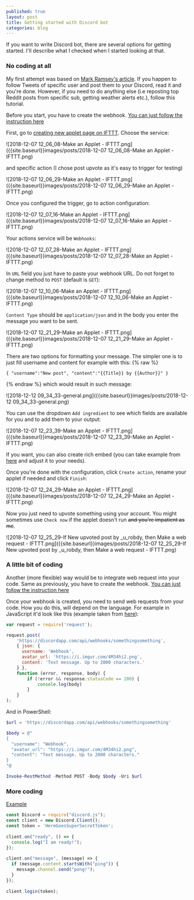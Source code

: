 ```yaml
---
published: true
layout: post
title: Getting started with Discord bot
categories: blog
---
```

If you want to write Discord bot, there are several options for getting started. I'll describe what I checked when I started looking at that.

### No coding at all

My first attempt was based on [Mark Ramsey's article](https://medium.com/dolphin-squad/bringing-twitter-tweets-into-discord-channels-e8ded1581da8). If you happen to follow Tweets of specific user and post them to your Discord, read it and you're done. However, if you need to do anything else (i.e reposting top Reddit posts from specific sub, getting weather alerts etc.), follow this tutorial.

<!--more-->

Before you start, you have to create the webhook. [You can just follow the instruction here](https://support.discordapp.com/hc/en-us/articles/228383668-Intro-to-Webhooks)

First, go to [creating new applet page on IFTTT](https://ifttt.com/create). Choose the service:

![2018-12-07 12_06_08-Make an Applet - IFTTT.png]({{site.baseurl}}images/posts/2018-12-07 12_06_08-Make an Applet - IFTTT.png)

and specific action (I chose post upvote as it's easy to trigger for testing)

![2018-12-07 12_06_29-Make an Applet - IFTTT.png]({{site.baseurl}}images/posts/2018-12-07 12_06_29-Make an Applet - IFTTT.png)

Once you configured the trigger, go to action configuration:

![2018-12-07 12_07_16-Make an Applet - IFTTT.png]({{site.baseurl}}images/posts/2018-12-07 12_07_16-Make an Applet - IFTTT.png)

Your actions service will be `Webhooks`:

![2018-12-07 12_07_28-Make an Applet - IFTTT.png]({{site.baseurl}}images/posts/2018-12-07 12_07_28-Make an Applet - IFTTT.png)

In `URL` field you just have to paste your webhook URL. Do not forget to change method to `POST` (default is `GET`):

![2018-12-07 12_10_06-Make an Applet - IFTTT.png]({{site.baseurl}}images/posts/2018-12-07 12_10_06-Make an Applet - IFTTT.png)

`Content Type` should be `application/json` and in the body you enter the message you want to be sent.

![2018-12-07 12_21_29-Make an Applet - IFTTT.png]({{site.baseurl}}images/posts/2018-12-07 12_21_29-Make an Applet - IFTTT.png)

There are two options for formatting your message. The simpler one is to just fill username and content for example with this:
{% raw %}

```
{ "username":"New post", "content":"{{Title}} by {{Author}}" }
```
{% endraw %}
which would result in such message:

![2018-12-12 09_34_33-general.png]({{site.baseurl}}images/posts/2018-12-12 09_34_33-general.png)

You can use the dropdown `Add ingredient` to see which fields are available for you and to add them to your output:

![2018-12-07 12_23_39-Make an Applet - IFTTT.png]({{site.baseurl}}images/posts/2018-12-07 12_23_39-Make an Applet - IFTTT.png)


If you want, you can also create rich embed (you can take example from [here](https://birdie0.github.io/discord-webhooks-guide/discord_webhook.html) and adjust it to your needs). 

Once you're done with the configuration, click `Create action`, rename your applet if needed and click `Finish`:

![2018-12-07 12_24_29-Make an Applet - IFTTT.png]({{site.baseurl}}images/posts/2018-12-07 12_24_29-Make an Applet - IFTTT.png)

Now you just need to upvote something using your account. You might sometimes use `Check now` if the applet doesn't run ~~and you're impatient as me~~.

![2018-12-07 12_25_29-If New upvoted post by _u_robdy, then Make a web request - IFTTT.png]({{site.baseurl}}images/posts/2018-12-07 12_25_29-If New upvoted post by _u_robdy, then Make a web request - IFTTT.png)

### A little bit of coding

Another (more flexible) way would be to integrate web request into your code. Same as previously, you have to create the webhook. [You can just follow the instruction here](https://support.discordapp.com/hc/en-us/articles/228383668-Intro-to-Webhooks)

Once your webhook is created, you need to send web requests from your code. How you do this, will depend on the language. For example in JavaScript it'd look like this (example taken from [here](https://stackoverflow.com/a/12999483/9902555)):
``` javascript
var request = require('request');

request.post(
    'https://discordapp.com/api/webhooks/somethingsomething',
    { json: {
      username: 'Webhook',
      avatar_url: 'https://i.imgur.com/4M34hi2.png',
      content: 'Text message. Up to 2000 characters.'
    } },
    function (error, response, body) {
        if (!error && response.statusCode == 200) {
            console.log(body)
        }
    }
);
```
And in PowerShell:

``` powershell
$url = 'https://discordapp.com/api/webhooks/somethingsomething'

$body = @"
{
  "username": "Webhook",
  "avatar_url": "https://i.imgur.com/4M34hi2.png",
  "content": "Text message. Up to 2000 characters."
}
"@

Invoke-RestMethod -Method POST -Body $body -Uri $url
```

### More coding

[Example](https://anidiots.guide/getting-started/getting-started-long-version)

``` javascript
const Discord = require("discord.js");
const client = new Discord.Client();
const token = 'HereGoesSuperSecretToken';
 
client.on("ready", () => {
  console.log("I am ready!");
});
 
client.on("message", (message) => {
  if (message.content.startsWith("ping")) {
    message.channel.send("pong!");
  }
});
 
client.login(token);
```